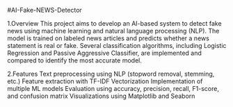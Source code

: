 #AI-Fake-NEWS-Detector

1.Overview
  This project aims to develop an AI-based system to detect fake news using machine learning and natural language processing (NLP). The model is trained on labeled news 
  articles and predicts whether a news statement is real or fake. Several classification algorithms, including Logistic Regression and Passive Aggressive Classifier, are 
  implemented and compared to identify the most accurate model.

2.Features
  Text preprocessing using NLP (stopword removal, stemming, etc.)
  Feature extraction with TF-IDF Vectorization
  Implementation of multiple ML models
  Evaluation using accuracy, precision, recall, F1-score, and confusion matrix
  Visualizations using Matplotlib and Seaborn


